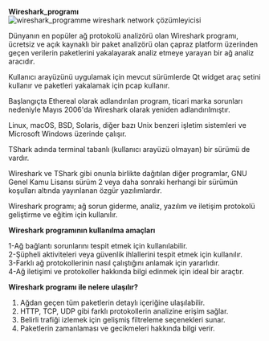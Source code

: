 **Wireshark_programı** <br/>
![wireshark_programme](https://github.com/user-attachments/assets/f19e998c-66e0-47f4-99fa-c637c7e07d18)
wireshark network çözümleyicisi

Dünyanın en popüler ağ protokolü analizörü olan Wireshark programı, ücretsiz ve açık kaynaklı bir paket analizörü olan çapraz platform üzerinden geçen verilerin paketlerini yakalayarak analiz etmeye yarayan bir ağ analiz aracıdır.

Kullanıcı arayüzünü uygulamak için mevcut sürümlerde Qt widget araç setini kullanır ve paketleri yakalamak için pcap kullanır.

Başlangıçta Ethereal olarak adlandırılan program, ticari marka sorunları nedeniyle Mayıs 2006'da Wireshark olarak yeniden adlandırılmıştır.

Linux, macOS, BSD, Solaris, diğer bazı Unix benzeri işletim sistemleri ve Microsoft Windows üzerinde çalışır. 

TShark adında terminal tabanlı (kullanıcı arayüzü olmayan) bir sürümü de vardır. 

Wireshark ve TShark gibi onunla birlikte dağıtılan diğer programlar, GNU Genel Kamu Lisansı sürüm 2 veya daha sonraki herhangi bir sürümün koşulları altında yayınlanan özgür yazılımlardır.

Wireshark programı; ağ sorun giderme, analiz, yazılım ve iletişim protokolü geliştirme ve eğitim için kullanılır. 

**Wireshark programının kullanılma amaçları** <br/>

1-Ağ bağlantı sorunlarını tespit etmek için kullanılabilir.<br/>
2-Şüpheli aktiviteleri veya güvenlik ihlallerini tespit etmek için kullanılır.<br/>
3-Farklı ağ protokollerinin nasıl çalıştığını anlamak için yararlıdır.<br/>
4-Ağ iletişimi ve protokoller hakkında bilgi edinmek için ideal bir araçtır.<br/>

**Wireshark programı ile nelere ulaşılır?** <br/>

1) Ağdan geçen tüm paketlerin detaylı içeriğine ulaşılabilir. 
2) HTTP, TCP, UDP gibi farklı protokollerin analizine erişim sağlar.
3) Belirli trafiği izlemek için gelişmiş filtreleme seçenekleri sunar.
4) Paketlerin zamanlaması ve gecikmeleri hakkında bilgi verir.
   
